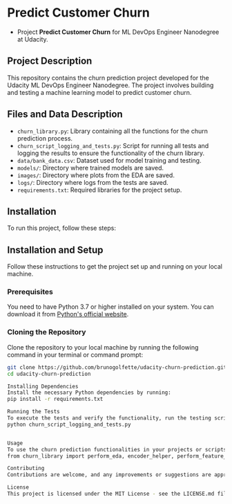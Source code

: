 # Predict Customer Churn

- Project **Predict Customer Churn** for ML DevOps Engineer Nanodegree at Udacity.

## Project Description
This repository contains the churn prediction project developed for the Udacity ML DevOps Engineer Nanodegree. The project involves building and testing a machine learning model to predict customer churn.

## Files and Data Description
- `churn_library.py`: Library containing all the functions for the churn prediction process.
- `churn_script_logging_and_tests.py`: Script for running all tests and logging the results to ensure the functionality of the churn library.
- `data/bank_data.csv`: Dataset used for model training and testing.
- `models/`: Directory where trained models are saved.
- `images/`: Directory where plots from the EDA are saved.
- `logs/`: Directory where logs from the tests are saved.
- `requirements.txt`: Required libraries for the project setup.

## Installation
To run this project, follow these steps:

## Installation and Setup

Follow these instructions to get the project set up and running on your local machine.

### Prerequisites

You need to have Python 3.7 or higher installed on your system. You can download it from [Python's official website](https://www.python.org/downloads/).

### Cloning the Repository

Clone the repository to your local machine by running the following command in your terminal or command prompt:

```bash
git clone https://github.com/brunogolfette/udacity-churn-prediction.git
cd udacity-churn-prediction

Installing Dependencies
Install the necessary Python dependencies by running:
pip install -r requirements.txt

Running the Tests
To execute the tests and verify the functionality, run the testing script from the project directory:
python churn_script_logging_and_tests.py


Usage
To use the churn prediction functionalities in your projects or scripts, ensure you import the necessary functions from the churn library:
from churn_library import perform_eda, encoder_helper, perform_feature_engineering, train_models

Contributing
Contributions are welcome, and any improvements or suggestions are appreciated. Please fork the repository and submit a pull request with your changes.

License
This project is licensed under the MIT License - see the LICENSE.md file for details.
